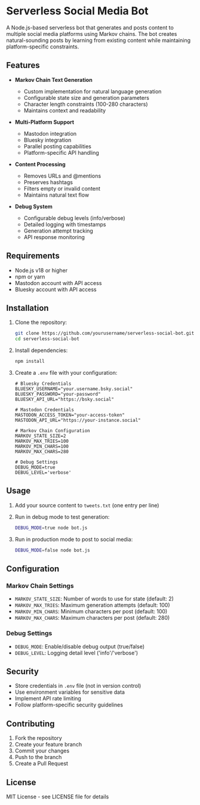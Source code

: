 # Serverless Social Media Bot

A Node.js-based serverless bot that generates and posts content to multiple social media platforms using Markov chains. The bot creates natural-sounding posts by learning from existing content while maintaining platform-specific constraints.

## Features

- **Markov Chain Text Generation**
  - Custom implementation for natural language generation
  - Configurable state size and generation parameters
  - Character length constraints (100-280 characters)
  - Maintains context and readability

- **Multi-Platform Support**
  - Mastodon integration
  - Bluesky integration
  - Parallel posting capabilities
  - Platform-specific API handling

- **Content Processing**
  - Removes URLs and @mentions
  - Preserves hashtags
  - Filters empty or invalid content
  - Maintains natural text flow

- **Debug System**
  - Configurable debug levels (info/verbose)
  - Detailed logging with timestamps
  - Generation attempt tracking
  - API response monitoring

## Requirements

- Node.js v18 or higher
- npm or yarn
- Mastodon account with API access
- Bluesky account with API access

## Installation

1. Clone the repository:
   ```bash
   git clone https://github.com/yourusername/serverless-social-bot.git
   cd serverless-social-bot
   ```

2. Install dependencies:
   ```bash
   npm install
   ```

3. Create a `.env` file with your configuration:
   ```env
   # Bluesky Credentials
   BLUESKY_USERNAME="your.username.bsky.social"
   BLUESKY_PASSWORD="your-password"
   BLUESKY_API_URL="https://bsky.social"

   # Mastodon Credentials
   MASTODON_ACCESS_TOKEN="your-access-token"
   MASTODON_API_URL="https://your-instance.social"

   # Markov Chain Configuration
   MARKOV_STATE_SIZE=2
   MARKOV_MAX_TRIES=100
   MARKOV_MIN_CHARS=100
   MARKOV_MAX_CHARS=280

   # Debug Settings
   DEBUG_MODE=true
   DEBUG_LEVEL='verbose'
   ```

## Usage

1. Add your source content to `tweets.txt` (one entry per line)

2. Run in debug mode to test generation:
   ```bash
   DEBUG_MODE=true node bot.js
   ```

3. Run in production mode to post to social media:
   ```bash
   DEBUG_MODE=false node bot.js
   ```

## Configuration

### Markov Chain Settings

- `MARKOV_STATE_SIZE`: Number of words to use for state (default: 2)
- `MARKOV_MAX_TRIES`: Maximum generation attempts (default: 100)
- `MARKOV_MIN_CHARS`: Minimum characters per post (default: 100)
- `MARKOV_MAX_CHARS`: Maximum characters per post (default: 280)

### Debug Settings

- `DEBUG_MODE`: Enable/disable debug output (true/false)
- `DEBUG_LEVEL`: Logging detail level ('info'/'verbose')

## Security

- Store credentials in `.env` file (not in version control)
- Use environment variables for sensitive data
- Implement API rate limiting
- Follow platform-specific security guidelines

## Contributing

1. Fork the repository
2. Create your feature branch
3. Commit your changes
4. Push to the branch
5. Create a Pull Request

## License

MIT License - see LICENSE file for details